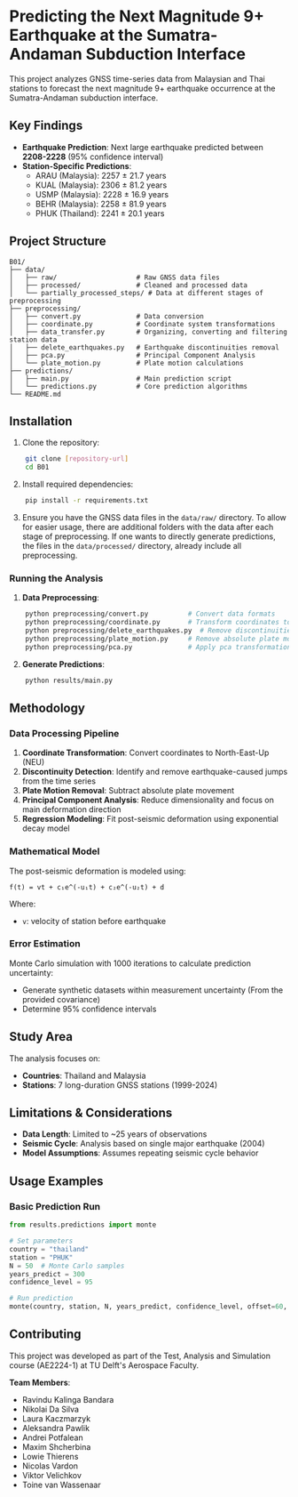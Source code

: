 # Predicting the Next Magnitude 9+ Earthquake at the Sumatra-Andaman Subduction Interface


This project analyzes GNSS time-series data from Malaysian and Thai stations to forecast the next magnitude 9+ 
earthquake occurrence at the Sumatra-Andaman subduction interface. 

## Key Findings

- **Earthquake Prediction**: Next large earthquake predicted between **2208-2228** (95% confidence interval)
- **Station-Specific Predictions**:
  - ARAU (Malaysia): 2257 ± 21.7 years
  - KUAL (Malaysia): 2306 ± 81.2 years
  - USMP (Malaysia): 2228 ± 16.9 years
  - BEHR (Malaysia): 2258 ± 81.9 years
  - PHUK (Thailand): 2241 ± 20.1 years

## Project Structure

```
B01/
├── data/
│   ├── raw/                    # Raw GNSS data files
│   ├── processed/              # Cleaned and processed data
│   └── partially_processed_steps/ # Data at different stages of preprocessing 
├── preprocessing/
│   ├── convert.py              # Data conversion
│   ├── coordinate.py           # Coordinate system transformations
│   ├── data_transfer.py        # Organizing, converting and filtering station data
│   ├── delete_earthquakes.py   # Earthquake discontinuities removal
│   ├── pca.py                  # Principal Component Analysis
│   └── plate_motion.py         # Plate motion calculations
├── predictions/
│   ├── main.py                 # Main prediction script
│   └── predictions.py          # Core prediction algorithms
└── README.md
```


## Installation

1. Clone the repository:
```bash
    git clone [repository-url]
    cd B01
```

2. Install required dependencies:
```bash
    pip install -r requirements.txt
```

3. Ensure you have the GNSS data files in the `data/raw/` directory. To allow for easier usage, there are additional 
folders with the data after each stage of preprocessing. If one wants to directly generate predictions, the files 
in the `data/processed/` directory, already include all preprocessing. 

### Running the Analysis

1. **Data Preprocessing**:
```bash
    python preprocessing/convert.py          # Convert data formats
    python preprocessing/coordinate.py       # Transform coordinates to NEU
    python preprocessing/delete_earthquakes.py  # Remove discontinuities
    python preprocessing/plate_motion.py     # Remove absolute plate motion
    python preprocessing/pca.py              # Apply pca transformation
```

2. **Generate Predictions**:
```bash
    python results/main.py
```

## Methodology

### Data Processing Pipeline

1. **Coordinate Transformation**: Convert coordinates to North-East-Up (NEU)
2. **Discontinuity Detection**: Identify and remove earthquake-caused jumps from the time series
3. **Plate Motion Removal**: Subtract absolute plate movement
4. **Principal Component Analysis**: Reduce dimensionality and focus on main deformation direction
5. **Regression Modeling**: Fit post-seismic deformation using exponential decay model

### Mathematical Model

The post-seismic deformation is modeled using:

```
f(t) = vt + c₁e^(-u₁t) + c₂e^(-u₂t) + d
```

Where:
- `v`: velocity of station before earthquake

### Error Estimation

Monte Carlo simulation with 1000 iterations to calculate prediction uncertainty:
- Generate synthetic datasets within measurement uncertainty (From the provided covariance)
- Determine 95% confidence intervals

## Study Area

The analysis focuses on:
- **Countries**: Thailand and Malaysia
- **Stations**: 7 long-duration GNSS stations (1999-2024)

## Limitations & Considerations

- **Data Length**: Limited to ~25 years of observations
- **Seismic Cycle**: Analysis based on single major earthquake (2004)
- **Model Assumptions**: Assumes repeating seismic cycle behavior

## Usage Examples

### Basic Prediction Run

```python
from results.predictions import monte

# Set parameters
country = "thailand"
station = "PHUK"
N = 50  # Monte Carlo samples
years_predict = 300
confidence_level = 95

# Run prediction
monte(country, station, N, years_predict, confidence_level, offset=60, pred_pos=4)
```

## Contributing

This project was developed as part of the Test, Analysis and Simulation course (AE2224-1) at TU Delft's Aerospace Faculty. 

**Team Members**:
- Ravindu Kalinga Bandara
- Nikolai Da Silva
- Laura Kaczmarzyk
- Aleksandra Pawlik
- Andrei Potfalean
- Maxim Shcherbina
- Lowie Thierens
- Nicolas Vardon
- Viktor Velichkov
- Toine van Wassenaar
